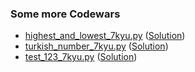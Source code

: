 ### Some more Codewars

- [highest_and_lowest_7kyu.py](https://www.codewars.com/kata/554b4ac871d6813a03000035)  ([Solution](https://github.com/gauthamp10/100DaysOfCode/blob/master/Day%203/highest_and_lowest_7kyu.py))
- [turkish_number_7kyu.py](https://www.codewars.com/kata/5ebd53ea50d0680031190b96)  ([Solution](https://github.com/gauthamp10/100DaysOfCode/blob/master/Day%203/turkish_number_7kyu.py))
- [test_123_7kyu.py](https://www.codewars.com/kata/54bf85e3d5b56c7a05000cf9)  ([Solution](https://github.com/gauthamp10/100DaysOfCode/blob/master/Day%203/test_123_7kyu.py))  